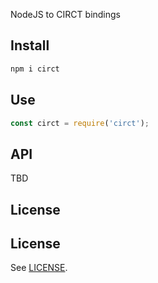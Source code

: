 NodeJS to CIRCT bindings

## Install

```bash
npm i circt
```

## Use

```js
const circt = require('circt');
```

## API

TBD

## License

## License

See [LICENSE](./LICENSE).
